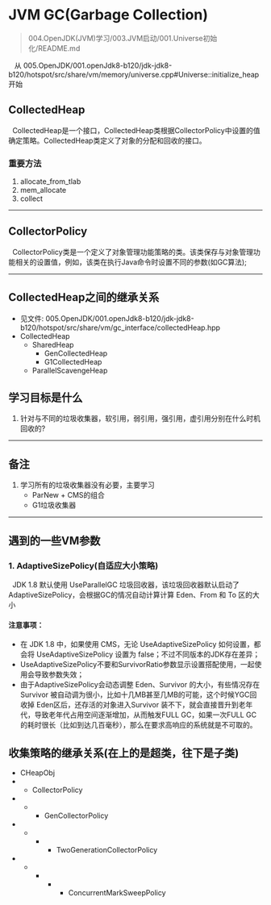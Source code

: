 # JVM GC(Garbage Collection)
> 004.OpenJDK(JVM)学习/003.JVM启动/001.Universe初始化/README.md

&nbsp;&nbsp; 从 005.OpenJDK/001.openJdk8-b120/jdk-jdk8-b120/hotspot/src/share/vm/memory/universe.cpp#Universe::initialize_heap开始
## CollectedHeap
&nbsp;&nbsp;CollectedHeap是一个接口，CollectedHeap类根据CollectorPolicy中设置的值确定策略。CollectedHeap类定义了对象的分配和回收的接口。
### 重要方法
1. allocate_from_tlab
2. mem_allocate
3. collect

---

## CollectorPolicy
&nbsp;&nbsp;CollectorPolicy类是一个定义了对象管理功能策略的类。该类保存与对象管理功能相关的设置值，例如，该类在执行Java命令时设置不同的参数(如GC算法);

---
## CollectedHeap之间的继承关系
+ 见文件: 005.OpenJDK/001.openJdk8-b120/jdk-jdk8-b120/hotspot/src/share/vm/gc_interface/collectedHeap.hpp
+ CollectedHeap
    - SharedHeap
       + GenCollectedHeap
       + G1CollectedHeap
    - ParallelScavengeHeap


## 学习目标是什么
1. 针对与不同的垃圾收集器，软引用，弱引用，强引用，虚引用分别在什么时机回收的?

---
## 备注
1. 学习所有的垃圾收集器没有必要，主要学习
    - ParNew + CMS的组合
    - G1垃圾收集器

---
## 遇到的一些VM参数
### 1. AdaptiveSizePolicy(自适应大小策略)
&nbsp;&nbsp;JDK 1.8 默认使用 UseParallelGC 垃圾回收器，该垃圾回收器默认启动了 AdaptiveSizePolicy，会根据GC的情况自动计算计算 Eden、From 和 To 区的大小
#### 注意事项：
 - 在 JDK 1.8 中，如果使用 CMS，无论 UseAdaptiveSizePolicy 如何设置，都会将 UseAdaptiveSizePolicy 设置为 false；不过不同版本的JDK存在差异；
 - UseAdaptiveSizePolicy不要和SurvivorRatio参数显示设置搭配使用，一起使用会导致参数失效；
 - 由于AdaptiveSizePolicy会动态调整 Eden、Survivor 的大小，有些情况存在Survivor 被自动调为很小，比如十几MB甚至几MB的可能，这个时候YGC回收掉 Eden区后，还存活的对象进入Survivor 装不下，就会直接晋升到老年代，导致老年代占用空间逐渐增加，从而触发FULL GC，如果一次FULL GC的耗时很长（比如到达几百毫秒），那么在要求高响应的系统就是不可取的。

## 收集策略的继承关系(在上的是超类，往下是子类)
- CHeapObj
-  + CollectorPolicy
-  +  + GenCollectorPolicy
-  +  +   + TwoGenerationCollectorPolicy
-  +  +   +   + ConcurrentMarkSweepPolicy
